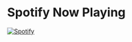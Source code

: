 # Spotify Now Playing

[![Spotify](https://spotify-now-playing-backendforge.vercel.app/api/spotify-playing)](https://open.spotify.com/user/petroniusz2009)
